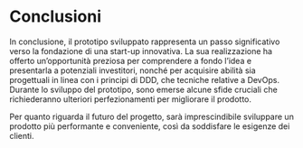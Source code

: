 # Conclusioni

In conclusione, il prototipo sviluppato rappresenta un passo significativo verso
la fondazione di una start-up innovativa. La sua realizzazione ha offerto
un’opportunità preziosa per comprendere a fondo l’idea e presentarla a
potenziali investitori, nonché per acquisire abilità sia progettuali in linea
con i principi di DDD, che tecniche relative a DevOps. Durante lo sviluppo del
prototipo, sono emerse alcune sfide cruciali che richiederanno ulteriori
perfezionamenti per migliorare il prodotto.

Per quanto riguarda il futuro del progetto, sarà imprescindibile sviluppare un
prodotto più performante e conveniente, così da soddisfare le esigenze dei
clienti.

